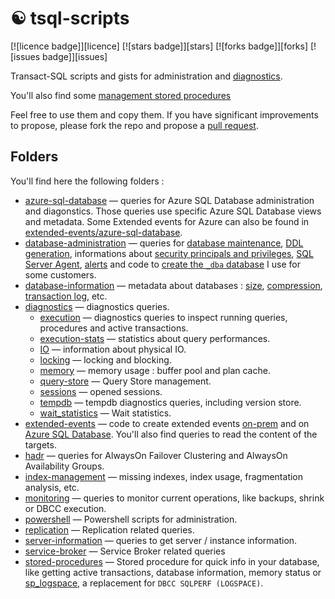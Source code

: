 # ☯ tsql-scripts
[![licence badge]][licence]
[![stars badge]][stars]
[![forks badge]][forks]
[![issues badge]][issues]

Transact-SQL scripts and gists for administration and [diagnostics](./diagnostics/).

You'll also find some [management stored procedures](./stored-procedures/)

Feel free to use them and copy them. If you have significant improvements to propose, please fork the repo and propose a [pull request](https://docs.github.com/en/pull-requests/collaborating-with-pull-requests/proposing-changes-to-your-work-with-pull-requests/about-pull-requests).

## Folders

You'll find here the following folders :

- [azure-sql-database](./azure-sql-database/) &mdash; queries for Azure SQL Database administration and diagonstics. Those queries use specific Azure SQL Database views and metadata. Some Extended events for Azure can also be found in [extended-events/azure-sql-database](./extended-events/azure-sql-database/).
- [database-administration](./database-administration/) &mdash; queries for [database maintenance](./database-administration/maintenance/), [DDL generation](./database-administration/ddl-generation/), informations about [security principals and privileges](./database-administration/security/), [SQL Server Agent](./database-administration/sqlagent/), [alerts](./database-administration/alerts/) and code to [create the `_dba` database](./database-administration/dba-database/) I use for some customers.
- [database-information](./database-information/) &mdash; metadata about databases : [size](./database-information/size-and-allocation/), [compression](./database-information/compression/), [transaction log](./database-information/transaction-log/), etc.
- [diagnostics](./diagnostics/) &mdash; diagnostics queries.
  - [execution](./diagnostics/execution/) &mdash; diagnostics queries to inspect running queries, procedures and active transactions.
  - [execution-stats](./diagnostics/execution-stats/) &mdash; statistics about query performances.
  - [IO](./diagnostics/IO/) &mdash; information about physical IO.
  - [locking](./diagnostics/locking/) &mdash; locking and blocking.
  - [memory](./diagnostics/Memory/) &mdash; memory usage : buffer pool and plan cache.
  - [query-store](./diagnostics/query-store/) &mdash; Query Store management.
  - [sessions](./diagnostics/sessions/) &mdash; opened sessions.
  - [tempdb](./diagnostics/tempdb/) &mdash; tempdb diagnostics queries, including version store.
  - [wait_statistics](./diagnostics/wait-statistics/) &mdash; Wait statistics.
- [extended-events](./extended-events/) &mdash; code to create extended events [on-prem](extended-events/on-prem/) and on [Azure SQL Database](extended-events/azure-sql-database/). You'll also find queries to read the content of the targets.
- [hadr](./hadr/) &mdash; queries for AlwaysOn Failover Clustering and AlwaysOn Availability Groups.
- [index-management](./index-management/) &mdash; missing indexes, index usage, fragmentation analysis, etc.
- [monitoring](./monitoring/) &mdash; queries to monitor current operations, like backups, shrink or DBCC execution.
- [powershell](./powershell/) &mdash; Powershell scripts for administration.
- [replication](./replication/) &mdash; Replication related queries.
- [server-information](./server-information/) &mdash; queries to get server / instance information.
- [service-broker](./service-broker/) &mdash; Service Broker related queries
- [stored-procedures](./stored-procedures/) &mdash; Stored procedure for quick info in your database, like getting active transactions, database information, memory status or [sp_logspace](./stored-procedures/sp_logspace.sql), a replacement for `DBCC SQLPERF (LOGSPACE)`.